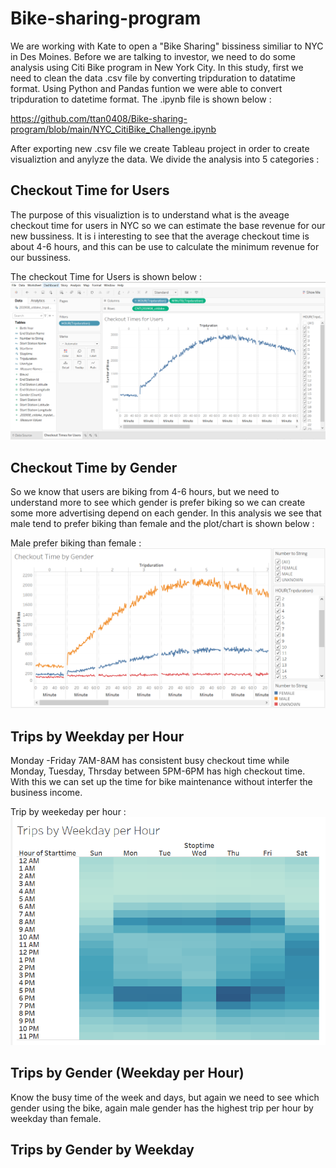 # Bike-sharing-program

We are working with Kate to open a "Bike Sharing" bissiness similiar to NYC in Des Moines. Before we are talking to investor, we need to do some analysis using Citi Bike program in New York City. In this study, first we need to clean the data .csv file by converting tripduration to datatime format. Using Python and Pandas funtion we were able to convert tripduration to datetime format. The .ipynb file is shown below :

https://github.com/ttan0408/Bike-sharing-program/blob/main/NYC_CitiBike_Challenge.ipynb

After exporting new .csv file we create Tableau project in order to create visualiztion and anylyze the data. We divide the analysis into 5 categories : 

## Checkout Time for Users
   The purpose of this visualiztion is to understand what is the aveage checkout time for users in NYC so we can estimate the base revenue for our new bussiness. It is i          interesting to see that the average checkout time is about 4-6 hours, and this can be use to calculate the minimum revenue for our bussiness.
   
   The checkout Time for Users is shown below : 
  ![alt text][Image1]
  
  [Image1]: https://github.com/ttan0408/Bike-sharing-program/blob/main/Checkout%20Times%20for%20Users.PNG "CHECKOUT TIME FOR USERS"

## Checkout Time by Gender
   So we know that users are biking from 4-6 hours, but we need to understand more to see which gender is prefer biking so we can create some more advertising depend on each      gender. In this analysis we see that male tend to prefer biking than female and the plot/chart is shown below :
   
   Male prefer biking than female : 
  ![alt text][Image2]
  
  [Image2]: https://github.com/ttan0408/Bike-sharing-program/blob/main/Checkout%20Times%20by%20Gender.PNG "Male has higher checkout time then female"
      

## Trips by Weekday per Hour
  Monday -Friday 7AM-8AM has  consistent busy checkout time while Monday, Tuesday, Thrsday between 5PM-6PM has high checkout time. With this we can set up the time for bike     maintenance without interfer the business income.

  Trip by weekeday per hour : 
  ![alt text][Image3]
  
  [Image3]: https://github.com/ttan0408/Bike-sharing-program/blob/main/Trips%20by%20Weekday%20per%20Hour.PNG "Trip by weekeday per hour"

## Trips by Gender (Weekday per Hour)
  Know the busy time of the week and days, but again we need to see which gender using the bike, again male gender has the highest trip per hour by weekday than female.
  
  
## Trips by Gender by Weekday

